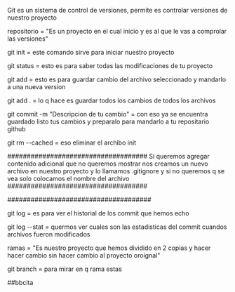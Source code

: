 Git es un sistema de control de versiones, permite es controlar versiones de nuestro proyecto 

repositorio = "Es un proyecto en el cual inicio y es al que le vas a comprolar las versiones"


git init = este comando sirve para iniciar nuestro proyecto

git status = esto es para saber todas las modificaciones de tu proyecto

git add <nombre del archibo> = esto es para guardar cambio del archivo seleccionado y mandarlo a una nueva version

git add . = lo q hace es guardar todos los cambios de todos los archivos 

git commit -m "Descripcion de tu cambio" = con eso ya se encuentra guardado listo tus cambios y preparalo para mandarlo a tu repositario github

git rm --cached <nombre del archibo> = eso eliminar el archibo init


####################################
Si queremos agregar contenido adicional que no queremos mostrar nos creamos un nuevo archivo en nuestro proyecto y lo llamamos .gitignore y si no queremos q se vea solo colocamos el nombre del archivo
####################################

#####################################

git log = es para ver el historial de los commit que hemos echo

git log --stat = quermos ver cuales son las estadisticas del commit cuandos archivos fueron modificados 

ramas = "Es nuestro proyecto que hemos dividido en 2 copias y hacer hacer cambio sin hacer cambio al proyecto oroignal"

git branch = para mirar en q rama estas

##bbcita
